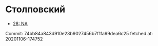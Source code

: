 # Столповский
- [28: NA](28.md)

Commit: 74bb84a843d910e23b9027456b7f1fa99dea6c25
 fetched at: 20201106-174752

